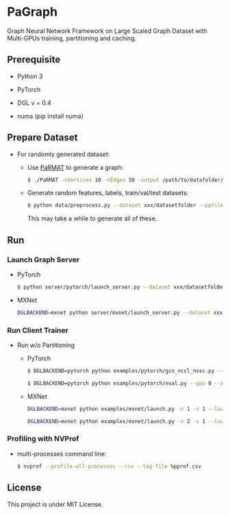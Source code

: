 # PaGraph

Graph Neural Network Framework on Large Scaled Graph Dataset with Multi-GPUs training, partitioning and caching.

## Prerequisite

* Python 3

* PyTorch

* DGL v = 0.4

* numa (pip install numa)

## Prepare Dataset

* For randomly generated dataset:

  * Use [PaRMAT](https://github.com/farkhor/PaRMAT) to generate a graph:

    ```bash
    $ ./PaRMAT -nVertices 10 -nEdges 50 -output /path/to/datafolder/pp.txt -noDuplicateEdges -undirected -threads 16

    ```
  
  * Generate random features, labels, train/val/test datasets:

    ```bash
    $ python data/preprocess.py --dataset xxx/datasetfolder --ppfile pp.txt --gen-feature --gen-label --gen-set
    ```

    This may take a while to generate all of these.

## Run

### Launch Graph Server

* PyTorch

  ```bash
  $ python server/pytorch/launch_server.py --dataset xxx/datasetfolder --num-workers 3
  ```

* MXNet

  ```bash
  DGLBACKEND=mxnet python server/mxnet/launch_server.py --dataset xxx/datasetfolder --num-workers 3
  ```

### Run Client Trainer

* Run w/o Partitioning

  * PyTorch

    ```bash
    $ DGLBACKEND=pytorch python examples/pytorch/gcn_nccl_nssc.py --gpu 0,1 --num-neighbors 2 --batch-size 30000 --dataset /path/to/datasetfolder

    $ DGLBACKEND=pytorch python examples/pytorch/eval.py --gpu 0 --arch gcn-nssc --batch-size 512 --epoch 30 --feat-siz 602 --dataset /path/to/datasetfolder
    ```
  
  * MXNet

    ```bash
    DGLBACKEND=mxnet python examples/mxnet/launch.py -n 1 -s 1 --launcher local python examples/mxnet/gcn_client_nssc.py --batch-size 2500 --test-batch-size 5000 --n-epochs 60 --graph-name reddit --num-neighbors 2 --n-hidden 128 --dropout 0.2 --weight-decay 0 --num-gpus 1
    ```

    ```bash
    DGLBACKEND=mxnet python examples/mxnet/launch.py -n 2 -s 1 --launcher local python examples/mxnet/gcn_nssc.py --dataset /home/lzq/data/graph-gen/3mv150me --ngpu 2 --batch-size 2500 --n-epochs 60 --num-neighbors 2
    ```

### Profiling with NVProf

* multi-processes command line:

  ```bash
  $ nvprof --profile-all-processes --csv --log-file %pprof.csv
  ```

## License

This project is under MIT License. 
